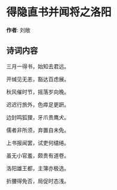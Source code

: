 # 得隐直书并闻将之洛阳

**作者**: 刘敞

## 诗词内容

三月一得书，始知去君远。

开缄见无恙，豁达百虑展。

秋风催时节，摇落岁向晚。

迟迟行旅外，色瘁足更趼。

边封鸣狐狸，牙爪贵鹰犬。

儒者非所须，弃置自未免。

上书报闻罢，试吏何缱绻。

虽无小官羞，颇贵有道卷。

洛阳雄王都，主簿亦极选。

折腰得免否，局促时态浅。

